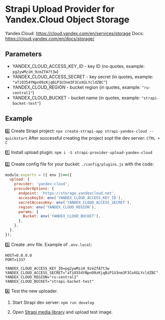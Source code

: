 # Strapi Upload Provider for Yandex.Cloud Object Storage

Yandex.Cloud: https://cloud.yandex.com/en/services/storage
Docs: https://cloud.yandex.com/en/docs/storage/

## Parameters

- YANDEX_CLOUD_ACCESS_KEY_ID - key ID (no quotes, example: `pg2ywMziH_9zeZfA7t3w`)
- YANDEX_CLOUD_ACCESS_SECRET - key secret (in quotes, example: `"aTiO354YNpnO9zKjqBiP1U3nm3F3CoXGLYcldZBC"`)
- YANDEX_CLOUD_REGION - bucket region (in quotes, example: `"ru-central1"`)
- YANDEX_CLOUD_BUCKET - bucket name (in quotes, example: `"strapi-backet-test"`)

## Example

:zero:
Create Strapi project: `npx create-strapi-app strapi-yandex-cloud --quickstart`
After successful creating the project sopt the dev server: `CTRL + C`

:one:
Install upload plugin: `npm i -S strapi-provider-upload-yandex-cloud`

:two:
Create config file for your bucket: `./config/plugins.js` with the code:

```javascript
module.exports = ({ env })=>({
  upload: {
    provider: 'yandex-cloud',
    providerOptions: {
      endpoint: 'https://storage.yandexcloud.net',
      accessKeyId: env('YANDEX_CLOUD_ACCESS_KEY_ID'),
      secretAccessKey: env('YANDEX_CLOUD_ACCESS_SECRET'),
      region: env('YANDEX_CLOUD_REGION'),
      params: {
        Bucket: env('YANDEX_CLOUD_BUCKET'),
      },
    },
  },
});
```

:three:
Create .env file. Example of `.env.local`:

```
HOST=0.0.0.0
PORT=1337

YANDEX_CLOUD_ACCESS_KEY_ID=pg2ywMziH_9zeZfA7t3w
YANDEX_CLOUD_ACCESS_SECRET="aTiO354YNpnO9zKjqBiP1U3nm3F3CoXGLYcldZBC"
YANDEX_CLOUD_REGION="ru-central1"
YANDEX_CLOUD_BUCKET="strapi-backet-test"
```

:four:
Test the new uploader.

1. Start Strapi dev server: `npm run develop`

2. Open [Strapi media library](http://localhost:1337/admin/plugins/upload) and upload test image.
